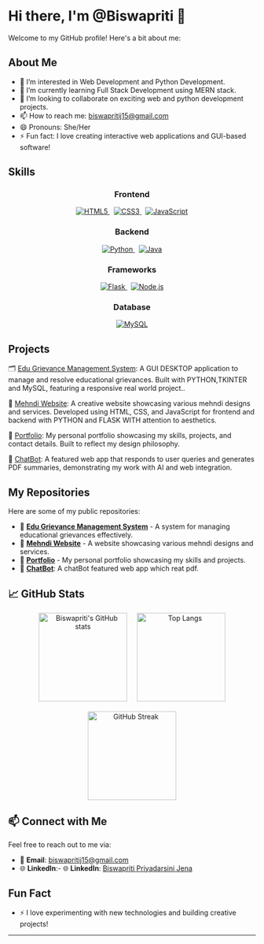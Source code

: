 # Hi there, I'm @Biswapriti 👋

Welcome to my GitHub profile! Here's a bit about me:

## About Me
- 👀 I’m interested in Web Development and Python Development.
- 🌱 I’m currently learning Full Stack Development using MERN stack.
- 💞️ I’m looking to collaborate on exciting web and python development projects.
- 📫 How to reach me: biswapritij15@gmail.com
- 😄 Pronouns: She/Her
- ⚡ Fun fact: I love creating interactive web applications and GUI-based software!

## Skills

<div align="center">

### Frontend
<p>
  <a href="https://developer.mozilla.org/en-US/docs/Web/HTML" target="_blank">
    <img src="https://img.shields.io/badge/HTML5-E34F26?style=for-the-badge&logo=html5&logoColor=white" alt="HTML5" />
  </a>
  &nbsp;
  <a href="https://developer.mozilla.org/en-US/docs/Web/CSS" target="_blank">
    <img src="https://img.shields.io/badge/CSS3-1572B6?style=for-the-badge&logo=css3&logoColor=white" alt="CSS3" />
  </a>
  &nbsp;
  <a href="https://developer.mozilla.org/en-US/docs/Web/JavaScript" target="_blank">
    <img src="https://img.shields.io/badge/JavaScript-F7DF1E?style=for-the-badge&logo=javascript&logoColor=black" alt="JavaScript" />
  </a>
</p>

### Backend
<p>
  <a href="https://www.python.org/" target="_blank">
    <img src="https://img.shields.io/badge/Python-3776AB?style=for-the-badge&logo=python&logoColor=white" alt="Python" />
  </a>
  &nbsp;
  <a href="https://www.java.com/" target="_blank">
    <img src="https://img.shields.io/badge/Java-007396?style=for-the-badge&logo=java&logoColor=white" alt="Java" />
  </a>
</p>

### Frameworks
<p>
  <a href="https://flask.palletsprojects.com/" target="_blank">
    <img src="https://img.shields.io/badge/Flask-000000?style=for-the-badge&logo=flask&logoColor=white" alt="Flask" />
  </a>
  &nbsp;
  <a href="https://nodejs.org/" target="_blank">
    <img src="https://img.shields.io/badge/Node.js-339933?style=for-the-badge&logo=nodedotjs&logoColor=white" alt="Node.js" />
  </a>
</p>

### Database
<p>
  <a href="https://www.mysql.com/" target="_blank">
    <img src="https://img.shields.io/badge/MySQL-4479A1?style=for-the-badge&logo=mysql&logoColor=white" alt="MySQL" />
  </a>
</p>

</div>

## Projects

🗂️ [Edu Grievance Management System](https://github.com/Biswapriti/EDU_Grivance_System): A GUI DESKTOP application to manage and resolve educational grievances. Built with PYTHON,TKINTER and MySQL, featuring a responsive real world project..

🌿 [Mehndi Website](https://subhamehndi.netlify.app/): A creative website showcasing various mehndi designs and services. Developed using HTML, CSS, and JavaScript for frontend and backend with PYTHON and FLASK WITH attention to aesthetics.

🎨 [Portfolio](https://biswa-portfolio-1.netlify.app/): My personal portfolio showcasing my skills, projects, and contact details. Built to reflect my design philosophy.

🤖 [ChatBot](https://lexa-multi-pdf.streamlit.app): A featured web app that responds to user queries and generates PDF summaries, demonstrating my work with AI and web integration.

## My Repositories
Here are some of my public repositories:
- 📂 [**Edu Grievance Management System**](https://github.com/Biswapriti/EDU_Grivance_System) - A system for managing educational grievances effectively.
- 📂 [**Mehndi Website**](https://github.com/Biswapriti/subha.mehndi.) - A website showcasing various mehndi designs and services.
- 📂 [**Portfolio**](https://github.com/Biswapriti/my_portfolio) - My personal portfolio showcasing my skills and projects.
- 📂 [**ChatBot**](https://github.com/Biswapriti/pdf-scanner-and-reader-with-chantbot): A chatBot featured web app which reat pdf.

## 📈 GitHub Stats

<div align="center">

<div style="display: flex; flex-wrap: wrap; justify-content: center; gap: 20px;">

  <a href="https://github.com/Biswapriti">
    <img src="https://github-readme-stats.vercel.app/api?username=Biswapriti&show_icons=true&theme=radical&hide_border=true&border_radius=20" alt="Biswapriti's GitHub stats" height="180"/>
  </a>

  <a href="https://github.com/Biswapriti">
    <img src="https://github-readme-stats.vercel.app/api/top-langs/?username=Biswapriti&layout=compact&theme=radical&hide_border=true&border_radius=20" alt="Top Langs" height="180"/>
  </a>

  <a href="https://git.io/streak-stats">
    <img src="https://streak-stats.demolab.com?user=Biswapriti&theme=radical&hide_border=true&border_radius=20" alt="GitHub Streak" height="180"/>
  </a>

</div>

</div>

<!--
✨ **Tips for Customization:**
- To change the theme, replace `tokyonight` with your preferred option (e.g., `radical`, `gruvbox`, `dracula`).
- Add `hide_border=true&border_radius=20` for a modern look.
- You can adjust image `height` or remove it for default.
- Explore more at:
  - https://github.com/anuraghazra/github-readme-stats
  - https://github.com/DenverCoder1/github-readme-streak-stats
-->
##  📫 Connect with Me
Feel free to reach out to me via:
- 📧 **Email**: [biswapritij15@gmail.com](mailto:biswapritij15@gmail.com)
- 🌐 **LinkedIn**:- 🌐 **LinkedIn**: [Biswapriti Priyadarsini Jena](https://www.linkedin.com/in/biswapriti-priyadarsini-jena-8868a72ab)
## Fun Fact
- ⚡ I love experimenting with new technologies and building creative projects!

---
